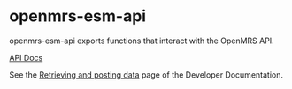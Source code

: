 # openmrs-esm-api

openmrs-esm-api exports functions that interact with the OpenMRS API.

[API Docs](docs/API.md)

See the [Retrieving and posting data](https://openmrs.github.io/openmrs-esm-core/#/main/data)
page of the Developer Documentation.
